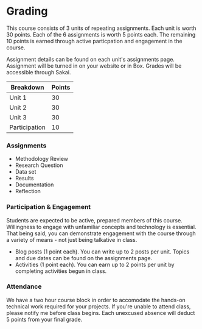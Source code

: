 # Grading

This course consists of 3 units of repeating assignments. Each unit is worth 30 points. Each of the 6 assignments is worth 5 points each. The remaining 10 points is earned through active particpation and engagement in the course.

Assignment details can be found on each unit's assignments page. Assignment will be turned in on your website or in Box. Grades will be accessible through Sakai.

|Breakdown|Points|
|---|---|
|Unit 1|30|
|Unit 2|30|
|Unit 3|30|
|Participation|10|

### Assignments

* Methodology Review
* Research Question
* Data set
* Results
* Documentation
* Reflection

### Participation & Engagement
Students are expected to be active, prepared members of this course. Willingness to engage with unfamiliar concepts and technology is essential. That being said, you can demonstrate engagement with the course through a variety of means - not just being talkative in class. 

* Blog posts (1 point each). You can write up to 2 posts per unit. Topics and due dates can be found on the assignments page. 
* Activities (1 point each). You can earn up to 2 points per unit by completing activities begun in class.



### Attendance
We have a two hour course block in order to accomodate the hands-on technical work required for your projects. If you're unable to attend class, please notify me before class begins. Each unexcused absence will deduct 5 points from your final grade.  



